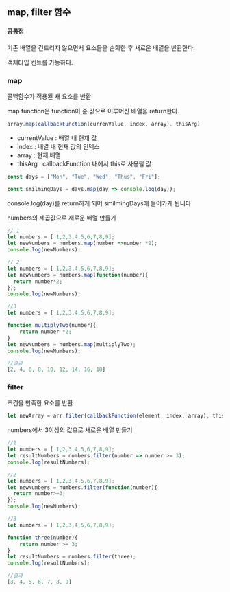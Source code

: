 ## map, filter 함수

#### 공통점

기존 배열을 건드리지 않으면서 요소들을 순회한 후 새로운 배열을 반환한다.

객체타입 컨트롤 가능하다.



### map

콜백함수가 적용된 새 요소를 반환

map function은 function이 준 값으로 이루어진 배열을 return한다.

```javascript
array.map(callbackFunction(currenValue, index, array), thisArg)
```

- currentValue : 배열 내 현재 값
- index : 배열 내 현재 값의 인덱스
- array : 현재 배열
- thisArg : callbackFunction 내에서 this로 사용될 값



```javascript
const days = ["Mon", "Tue", "Wed", "Thus", "Fri"];

const smilmingDays = days.map(day => console.log(day));
```

console.log(day)를 return하게 되어 smilmingDays에 들어가게 됩니다



numbers의 제곱값으로 새로운 배열 만들기

```javascript
// 1
let numbers = [ 1,2,3,4,5,6,7,8,9];
let newNumbers = numbers.map(number =>number *2);
console.log(newNumbers);
```

```javascript
// 2
let numbers = [ 1,2,3,4,5,6,7,8,9];
let newNumbers = numbers.map(function(number){
  return number*2; 
});
console.log(newNumbers);
```

```javascript
//3
let numbers = [ 1,2,3,4,5,6,7,8,9];

function multiplyTwo(number){
    return number *2;
}
let newNumbers = numbers.map(multiplyTwo);
console.log(newNumbers);
```

```javascript
//결과
[2, 4, 6, 8, 10, 12, 14, 16, 18]
```



### filter

조건을 만족한 요소를 반환

```javascript
let newArray = arr.filter(callbackFunction(element, index, array), thisArg);
```



numbers에서 3이상의 값으로 새로운 배열 만들기

```javascript
//1
let numbers = [ 1,2,3,4,5,6,7,8,9];
let resultNumbers = numbers.filter(number => number >= 3);
console.log(resultNumbers);
```

```javascript
//2
let numbers = [ 1,2,3,4,5,6,7,8,9];
let newNumbers = numbers.filter(function(number){
  return number>=3; 
});
console.log(newNumbers);
```

```javascript
//3
let numbers = [ 1,2,3,4,5,6,7,8,9];

function three(number){
    return number >= 3;
}
let resultNumbers = numbers.filter(three);
console.log(resultNumbers);
```

```javascript
//결과
[3, 4, 5, 6, 7, 8, 9]
```

